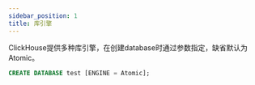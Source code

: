 ```yaml
---
sidebar_position: 1
title: 库引擎
---
```


ClickHouse提供多种库引擎，在创建database时通过参数指定，缺省默认为Atomic。

```sql
CREATE DATABASE test [ENGINE = Atomic];
```
